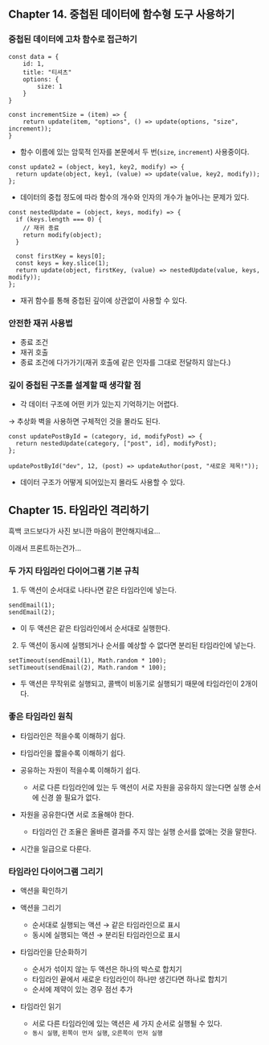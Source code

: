## Chapter 14. 중첩된 데이터에 함수형 도구 사용하기

### 중첩된 데이터에 고차 함수로 접근하기

```tsx
const data = {
	id: 1,
	title: "티셔츠"
	options: {
		size: 1
	}
}

const incrementSize = (item) => {
	return update(item, "options", () => update(options, "size", increment));
}
```

- 함수 이름에 있는 암묵적 인자를 본문에서 두 번(`size`, `increment`) 사용중이다.

```tsx
const update2 = (object, key1, key2, modify) => {
  return update(object, key1, (value) => update(value, key2, modify));
};
```

- 데이터의 중첩 정도에 따라 함수의 개수와 인자의 개수가 늘어나는 문제가 있다.

```tsx
const nestedUpdate = (object, keys, modify) => {
  if (keys.length === 0) {
    // 재귀 종료
    return modify(object);
  }

  const firstKey = keys[0];
  const keys = key.slice(1);
  return update(object, firstKey, (value) => nestedUpdate(value, keys, modify));
};
```

- 재귀 함수를 통해 중첩된 깊이에 상관없이 사용할 수 있다.

### 안전한 재귀 사용법

- 종료 조건
- 재귀 호출
- 종료 조건에 다가가기(재귀 호출에 같은 인자를 그대로 전달하지 않는다.)

### 깊이 중첩된 구조를 설계할 때 생각할 점

- 각 데이터 구조에 어떤 키가 있는지 기억하기는 어렵다.

→ 추상화 벽을 사용하면 구체적인 것을 몰라도 된다.

```tsx
const updatePostById = (category, id, modifyPost) => {
  return nestedUpdate(category, ["post", id], modifyPost);
};

updatePostById("dev", 12, (post) => updateAuthor(post, "새로운 제목!"));
```

- 데이터 구조가 어떻게 되어있는지 몰라도 사용할 수 있다.

## Chapter 15. 타임라인 격리하기

흑백 코드보다가 사진 보니깐 마음이 편안해지네요…

이래서 프론트하는건가…

### 두 가지 타임라인 다이어그램 기본 규칙

1. 두 액션이 순서대로 나타나면 같은 타임라인에 넣는다.

```tsx
sendEmail(1);
sendEmail(2);
```

- 이 두 액션은 같은 타임라인에서 순서대로 실행한다.

2. 두 액션이 동시에 실행되거나 순서를 예상할 수 없다면 분리된 타임라인에 넣는다.

```tsx
setTimeout(sendEmail(1), Math.random * 100);
setTimeout(sendEmail(2), Math.random * 100);
```

- 두 액션은 무작위로 실행되고, 콜백이 비동기로 실행되기 때문에 타임라인이 2개이다.

### 좋은 타임라인 원칙

- 타임라인은 적을수록 이해하기 쉽다.

- 타임라인을 짧을수록 이해하기 쉽다.

- 공유하는 자원이 적을수록 이해하기 쉽다.

  - 서로 다른 타임라인에 있는 두 액션이 서로 자원을 공유하지 않는다면 실행 순서에 신경 쓸 필요가 없다.

- 자원을 공유한다면 서로 조율해야 한다.

  - 타임라인 간 조율은 올바른 결과를 주지 않는 실행 순서를 없애는 것을 말한다.

- 시간을 일급으로 다룬다.

### 타임라인 다이어그램 그리기

- 액션을 확인하기

- 액션을 그리기
  - 순서대로 실행되는 액션 → 같은 타임라인으로 표시
  - 동시에 실행되는 액션 → 분리된 타임라인으로 표시
- 타임라인을 단순화하기
  - 순서가 섞이지 않는 두 액션은 하나의 박스로 합치기
  - 타임라인 끝에서 새로운 타임라인이 하나만 생긴다면 하나로 합치기
  - 순서에 제약이 있는 경우 점선 추가
- 타임라인 읽기
  - 서로 다른 타임라인에 있는 액션은 세 가지 순서로 실행될 수 있다.
  - `동시 실행`, `왼쪽이 먼저 실행`, `오른쪽이 먼저 실행`
